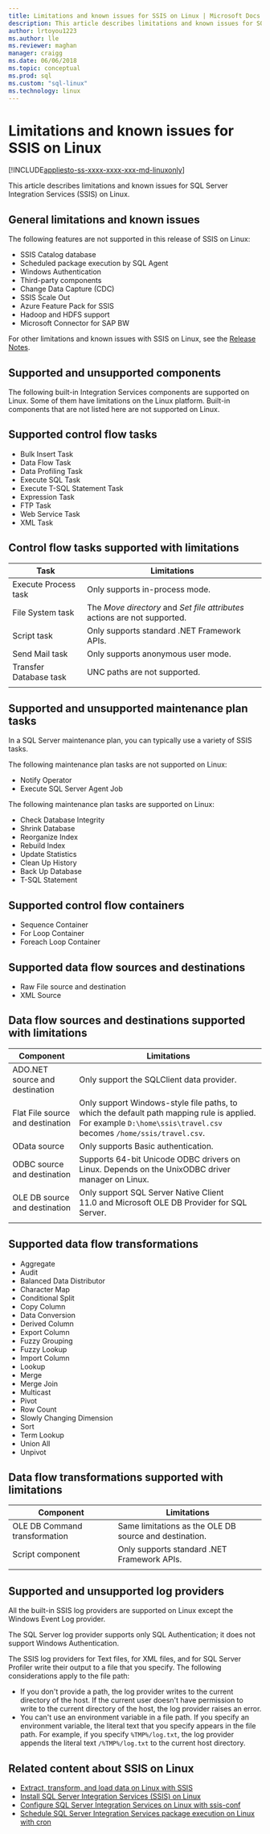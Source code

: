 ```yaml
---
title: Limitations and known issues for SSIS on Linux | Microsoft Docs
description: This article describes limitations and known issues for SQL Server Integration Services (SSIS) on Linux computers
author: lrtoyou1223 
ms.author: lle 
ms.reviewer: maghan
manager: craigg
ms.date: 06/06/2018
ms.topic: conceptual
ms.prod: sql
ms.custom: "sql-linux"
ms.technology: linux
---
```

# Limitations and known issues for SSIS on Linux

[!INCLUDE[appliesto-ss-xxxx-xxxx-xxx-md-linuxonly](../includes/appliesto-ss-xxxx-xxxx-xxx-md-linuxonly.md)]

This article describes limitations and known issues for SQL Server Integration Services (SSIS) on Linux.

## General limitations and known issues

The following features are not supported in this release of SSIS on Linux:
  - SSIS Catalog database
  - Scheduled package execution by SQL Agent
  - Windows Authentication
  - Third-party components
  - Change Data Capture (CDC)
  - SSIS Scale Out
  - Azure Feature Pack for SSIS
  - Hadoop and HDFS support
  - Microsoft Connector for SAP BW

For other limitations and known issues with SSIS on Linux, see the [Release Notes](sql-server-linux-release-notes.md#ssis).

## <a name="components"></a> Supported and unsupported components

The following built-in Integration Services components are supported on Linux. Some of them have limitations on the Linux platform. Built-in components that are not listed here are not supported on Linux.

## Supported control flow tasks
- Bulk Insert Task
- Data Flow Task
- Data Profiling Task
- Execute SQL Task
- Execute T-SQL Statement Task
- Expression Task
- FTP Task
- Web Service Task
- XML Task

## Control flow tasks supported with limitations

| Task | Limitations |
|------------|---|
| Execute Process task | Only supports in-process mode. |
| File System task | The *Move directory* and *Set file attributes* actions are not supported. |
| Script task | Only supports standard .NET Framework APIs. |
| Send Mail task | Only supports anonymous user mode. |
| Transfer Database task | UNC paths are not supported. |
| | |

## Supported and unsupported maintenance plan tasks

In a SQL Server maintenance plan, you can typically use a variety of SSIS tasks.

The following maintenance plan tasks are not supported on Linux:
- Notify Operator
- Execute SQL Server Agent Job

The following maintenance plan tasks are supported on Linux:
- Check Database Integrity
- Shrink Database
- Reorganize Index
- Rebuild Index
- Update Statistics
- Clean Up History
- Back Up Database
- T-SQL Statement

## Supported control flow containers
- Sequence Container
- For Loop Container
- Foreach Loop Container

## Supported data flow sources and destinations
- Raw File source and destination
- XML Source

## Data flow sources and destinations supported with limitations

| Component | Limitations |
|------------|---|
| ADO.NET source and destination | Only support the SQLClient data provider. |
| Flat File source and destination | Only support Windows-style file paths, to which the default path mapping rule is applied. For example `D:\home\ssis\travel.csv` becomes `/home/ssis/travel.csv`. |
| OData source | Only supports Basic authentication. |
| ODBC source and destination | Supports 64-bit Unicode ODBC drivers on Linux. Depends on the UnixODBC driver manager on Linux. |
| OLE DB source and destination | Only support SQL Server Native Client 11.0 and Microsoft OLE DB Provider for SQL Server. |
| | |

## Supported data flow transformations
- Aggregate
- Audit
- Balanced Data Distributor
- Character Map
- Conditional Split
- Copy Column
- Data Conversion
- Derived Column
- Export Column
- Fuzzy Grouping
- Fuzzy Lookup
- Import Column
- Lookup
- Merge
- Merge Join
- Multicast
- Pivot
- Row Count
- Slowly Changing Dimension
- Sort
- Term Lookup
- Union All
- Unpivot

## Data flow transformations supported with limitations

| Component | Limitations |
|------------|---|
| OLE DB Command transformation | Same limitations as the OLE DB source and destination. |
| Script component | Only supports standard .NET Framework APIs. |
| | |

## Supported and unsupported log providers
All the built-in SSIS log providers are supported on Linux except the Windows Event Log provider.

The SQL Server log provider supports only SQL Authentication; it does not support Windows Authentication.

The SSIS log providers for Text files, for XML files, and for SQL Server Profiler write their output to a file that you specify. The following considerations apply to the file path:
-   If you don't provide a path, the log provider writes to the current directory of the host. If the current user doesn't have permission to write to the current directory of the host, the log provider raises an error.
-   You can't use an environment variable in a file path. If you specify an environment variable, the literal text that you specify appears in the file path. For example, if you specify `%TMP%/log.txt`, the log  provider appends the literal text `/%TMP%/log.txt` to the current host directory.

## Related content about SSIS on Linux
-   [Extract, transform, and load data on Linux with SSIS](sql-server-linux-migrate-ssis.md)
-   [Install SQL Server Integration Services (SSIS) on Linux](sql-server-linux-setup-ssis.md)
-   [Configure SQL Server Integration Services on Linux with ssis-conf](sql-server-linux-configure-ssis.md)
-   [Schedule SQL Server Integration Services package execution on Linux with cron](sql-server-linux-schedule-ssis-packages.md)
